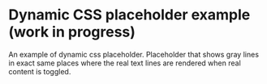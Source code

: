 # Dynamic CSS placeholder example (work in progress)
An example of dynamic css placeholder. Placeholder that shows gray lines in exact same places where the real text lines are rendered when real content is toggled.
